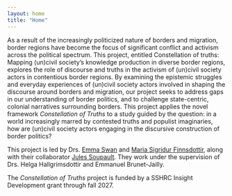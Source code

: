 ```yaml
---
layout: home
title: "Home"
---
```

As a result of the increasingly politicized nature of borders and migration, border regions have become the focus of significant conflict and activism across the political spectrum. This project, entitled Constellation of truths: Mapping (un)civil society’s knowledge production in diverse border regions, explores the role of discourse and truths in the activism of (un)civil society actors in contentious border regions. By examining the epistemic struggles and everyday experiences of (un)civil society actors involved in shaping the discourse around borders and migration, our project seeks to address gaps in our understanding of border politics, and to challenge state-centric, colonial narratives surrounding borders. This project applies the novel framework <i>Constellation of Truths</i> to a study guided by the question: in a world increasingly marred by contested truths and populist imaginaries, how are (un)civil society actors engaging in the discursive construction of border politics?

This project is led by Drs. [Emma Swan](./people/emma.md) and [Maria Sigridur Finnsdottir](./people/maria.md), along with their collaborator [Jules Soupault](./people/jules.md). They work under the supervision of Drs. Helga Hallgrimsdottir and Emmanuel Brunet-Jailly. 

The *Constellation of Truths* project is funded by a SSHRC Insight Development grant through fall 2027. 
